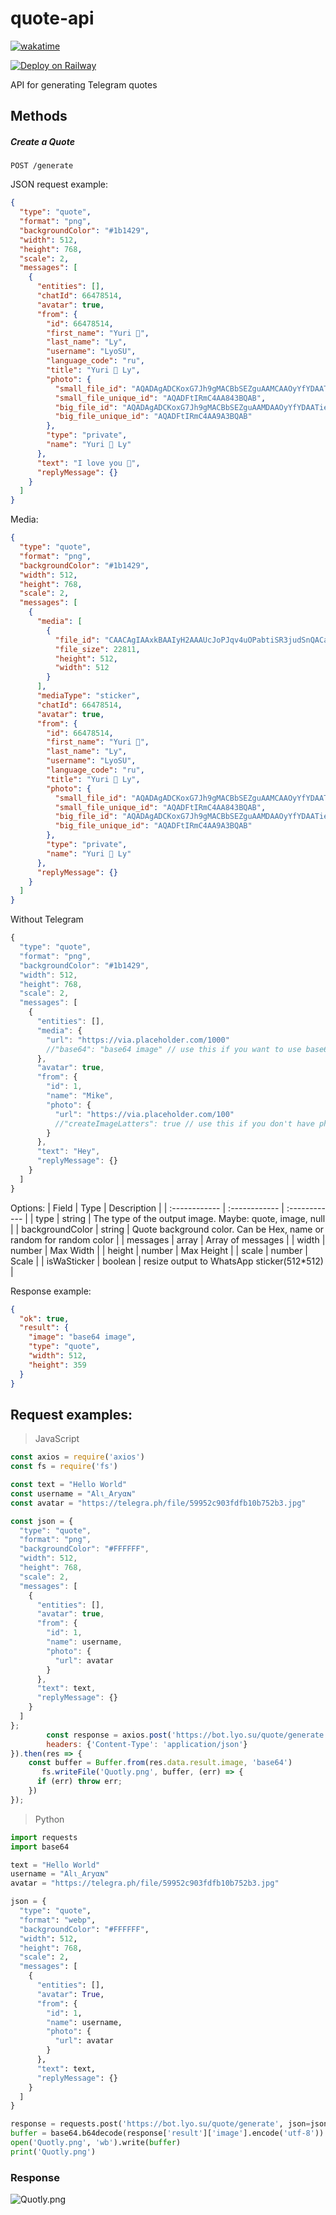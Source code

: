 # quote-api

[![wakatime](https://wakatime.com/badge/github/LyoSU/quote-api.svg)](https://wakatime.com/badge/github/LyoSU/quote-api)

[![Deploy on Railway](https://railway.app/button.svg)](https://railway.app/template/0K26m0)

API for generating Telegram quotes

## Methods
##### Create a Quote
```http
POST /generate
```

JSON request example:
```json
{
  "type": "quote",
  "format": "png",
  "backgroundColor": "#1b1429",
  "width": 512,
  "height": 768,
  "scale": 2,
  "messages": [
    {
      "entities": [],
      "chatId": 66478514,
      "avatar": true,
      "from": {
        "id": 66478514,
        "first_name": "Yuri 💜",
        "last_name": "Ly",
        "username": "LyoSU",
        "language_code": "ru",
        "title": "Yuri 💜 Ly",
        "photo": {
          "small_file_id": "AQADAgADCKoxG7Jh9gMACBbSEZguAAMCAAOyYfYDAATieVimvJOu7M43BQABHgQ",
          "small_file_unique_id": "AQADFtIRmC4AA843BQAB",
          "big_file_id": "AQADAgADCKoxG7Jh9gMACBbSEZguAAMDAAOyYfYDAATieVimvJOu7NA3BQABHgQ",
          "big_file_unique_id": "AQADFtIRmC4AA9A3BQAB"
        },
        "type": "private",
        "name": "Yuri 💜 Ly"
      },
      "text": "I love you 💜",
      "replyMessage": {}
    }
  ]
}
```

Media:
```json
{
  "type": "quote",
  "format": "png",
  "backgroundColor": "#1b1429",
  "width": 512,
  "height": 768,
  "scale": 2,
  "messages": [
    {
      "media": [
        {
          "file_id": "CAACAgIAAxkBAAIyH2AAAUcJoPJqv4uOPabtiSR3judSnQACaQEAAiI3jgQe29BUaNTqrx4E",
          "file_size": 22811,
          "height": 512,
          "width": 512
        }
      ],
      "mediaType": "sticker",
      "chatId": 66478514,
      "avatar": true,
      "from": {
        "id": 66478514,
        "first_name": "Yuri 💜",
        "last_name": "Ly",
        "username": "LyoSU",
        "language_code": "ru",
        "title": "Yuri 💜 Ly",
        "photo": {
          "small_file_id": "AQADAgADCKoxG7Jh9gMACBbSEZguAAMCAAOyYfYDAATieVimvJOu7M43BQABHgQ",
          "small_file_unique_id": "AQADFtIRmC4AA843BQAB",
          "big_file_id": "AQADAgADCKoxG7Jh9gMACBbSEZguAAMDAAOyYfYDAATieVimvJOu7NA3BQABHgQ",
          "big_file_unique_id": "AQADFtIRmC4AA9A3BQAB"
        },
        "type": "private",
        "name": "Yuri 💜 Ly"
      },
      "replyMessage": {}
    }
  ]
}
```

Without Telegram
```js
{
  "type": "quote",
  "format": "png",
  "backgroundColor": "#1b1429",
  "width": 512,
  "height": 768,
  "scale": 2,
  "messages": [
    {
      "entities": [],
      "media": {
        "url": "https://via.placeholder.com/1000"
        //"base64": "base64 image" // use this if you want to use base64
      },
      "avatar": true,
      "from": {
        "id": 1,
        "name": "Mike",
        "photo": {
          "url": "https://via.placeholder.com/100"
          //"createImageLatters": true // use this if you don't have photo, it will create image of latters
        }
      },
      "text": "Hey",
      "replyMessage": {}
    }
  ]
}
```

Options:
|  Field | Type |  Description  |
| :------------ | :------------ | :------------ |
|  type | string | The type of the output image. Maybe: quote, image, null |
|  backgroundColor | string | Quote background color. Can be Hex, name or random for random color |
|  messages | array | Array of messages |
| width | number | Max Width |
| height | number | Max Height |
| scale | number | Scale |
| isWaSticker | boolean | resize output to WhatsApp sticker(512*512) |

Response example:

```json
{
  "ok": true,
  "result": {
    "image": "base64 image",
    "type": "quote",
    "width": 512,
    "height": 359
  }
}

```

## Request examples:
> JavaScript
```js
const axios = require('axios')
const fs = require('fs')

const text = "Hello World"
const username = "Alι_Aryαɴ"
const avatar = "https://telegra.ph/file/59952c903fdfb10b752b3.jpg"

const json = {
  "type": "quote",
  "format": "png",
  "backgroundColor": "#FFFFFF",
  "width": 512,
  "height": 768,
  "scale": 2,
  "messages": [
    {
      "entities": [],
      "avatar": true,
      "from": {
        "id": 1,
        "name": username,
        "photo": {
          "url": avatar
        }
      },
      "text": text,
      "replyMessage": {}
    }
  ]
};
        const response = axios.post('https://bot.lyo.su/quote/generate', json, {
        headers: {'Content-Type': 'application/json'}
}).then(res => {
    const buffer = Buffer.from(res.data.result.image, 'base64')
       fs.writeFile('Quotly.png', buffer, (err) => {
      if (err) throw err;
    })
});
```

> Python
```py
import requests
import base64

text = "Hello World"
username = "Alι_Aryαɴ" 
avatar = "https://telegra.ph/file/59952c903fdfb10b752b3.jpg"

json = {
  "type": "quote",
  "format": "webp",
  "backgroundColor": "#FFFFFF",
  "width": 512,
  "height": 768,
  "scale": 2,
  "messages": [
    {
      "entities": [],
      "avatar": True,
      "from": {
        "id": 1,
        "name": username,
        "photo": {
          "url": avatar
        }
      },
      "text": text,
      "replyMessage": {}
    }
  ]
}

response = requests.post('https://bot.lyo.su/quote/generate', json=json).json()
buffer = base64.b64decode(response['result']['image'].encode('utf-8'))
open('Quotly.png', 'wb').write(buffer)
print('Quotly.png')
```
### Response

![Quotly.png](assets/Quotly.png)